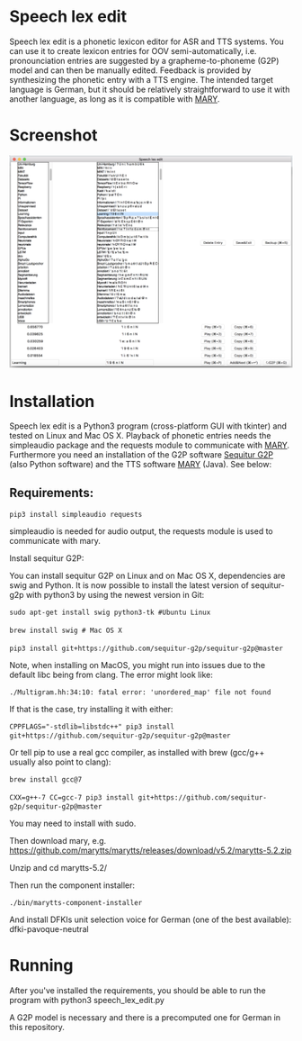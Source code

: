 # Speech lex edit

Speech lex edit is a phonetic lexicon editor for ASR and TTS systems. You can use it to create lexicon entries for OOV semi-automatically, i.e. pronounciation entries are suggested by a grapheme-to-phoneme (G2P) model and can then be manually edited. Feedback is provided by synthesizing the phonetic entry with a TTS engine. The intended target language is German, but it should be relatively straightforward to use it with another language, as long as it is compatible with [MARY](http://mary.dfki.de/).

# Screenshot

![Speech-lex-edit screenshot](https://raw.githubusercontent.com/uhh-lt/speech-lex-edit/master/screenshot.png "Speech-lex-edit screenshot")

# Installation

Speech lex edit is a Python3 program (cross-platform GUI with tkinter) and tested on Linux and Mac OS X. Playback of phonetic entries needs the simpleaudio package and the requests module to communicate with [MARY](http://mary.dfki.de/). Furthermore you need an installation of the G2P software [Sequitur G2P](https://github.com/sequitur-g2p/) (also Python software) and the TTS software [MARY](http://mary.dfki.de/) (Java). See below:

## Requirements:

```
pip3 install simpleaudio requests
```

simpleaudio is needed for audio output, the requests module is used to communicate with mary.

Install sequitur G2P:

You can install sequitur G2P on Linux and on Mac OS X, dependencies are swig and Python. It is now possible to install the latest version of sequitur-g2p with python3 by using the newest version in Git: 

    sudo apt-get install swig python3-tk #Ubuntu Linux

    brew install swig # Mac OS X

    pip3 install git+https://github.com/sequitur-g2p/sequitur-g2p@master

Note, when installing on MacOS, you might run into issues due to the default libc being from clang. The error might look like:

    ./Multigram.hh:34:10: fatal error: 'unordered_map' file not found 

If that is the case, try installing it with either:

    CPPFLAGS="-stdlib=libstdc++" pip3 install git+https://github.com/sequitur-g2p/sequitur-g2p@master
 
Or tell pip to use a real gcc compiler, as installed with brew (gcc/g++ usually also point to clang):

    brew install gcc@7

    CXX=g++-7 CC=gcc-7 pip3 install git+https://github.com/sequitur-g2p/sequitur-g2p@master

You may need to install with sudo.

Then download mary, e.g. https://github.com/marytts/marytts/releases/download/v5.2/marytts-5.2.zip

Unzip and cd marytts-5.2/

Then run the component installer:

    ./bin/marytts-component-installer

And install DFKIs unit selection voice for German (one of the best available):
dfki-pavoque-neutral

# Running

After you've installed the requirements, you should be able to run the program with python3 speech_lex_edit.py

A G2P model is necessary and there is a precomputed one for German in this repository.
